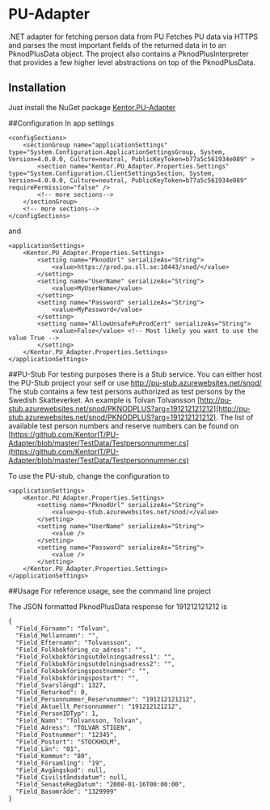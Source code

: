 # PU-Adapter
.NET adapter for fetching person data from PU
Fetches PU data via HTTPS and parses the most important fields of the returned data in to an PknodPlusData object.
The project also contains a PknodPlusInterpreter that provides a few higher level abstractions on top of the PknodPlusData.

## Installation

Just install the NuGet package [Kentor.PU-Adapter](https://www.nuget.org/packages/Kentor.PU-Adapter)

##Configuration
In app settings

    <configSections>
        <sectionGroup name="applicationSettings" type="System.Configuration.ApplicationSettingsGroup, System, Version=4.0.0.0, Culture=neutral, PublicKeyToken=b77a5c561934e089" >
            <section name="Kentor.PU_Adapter.Properties.Settings" type="System.Configuration.ClientSettingsSection, System, Version=4.0.0.0, Culture=neutral, PublicKeyToken=b77a5c561934e089" requirePermission="false" />
            <!-- more sections-->
        </sectionGroup>
        <!-- more sections-->
    </configSections>

and

    <applicationSettings>
        <Kentor.PU_Adapter.Properties.Settings>
            <setting name="PknodUrl" serializeAs="String">
                <value>https://prod.pu.sll.se:10443/snod/</value>
            </setting>
            <setting name="UserName" serializeAs="String">
                <value>MyUserName</value>
            </setting>
            <setting name="Password" serializeAs="String">
                <value>MyPassword</value>
            </setting>
            <setting name="AllowUnsafePuProdCert" serializeAs="String">
                <value>False</value> <!-- Most likely you want to use the value True -->
            </setting>
        </Kentor.PU_Adapter.Properties.Settings>
    </applicationSettings>

##PU-Stub
For testing purposes there is a Stub service. You can either host the PU-Stub project your self or use http://pu-stub.azurewebsites.net/snod/
The stub contains a few test persons authorized as test persons by the Swedish Skatteverket.
An example is Tolvan Tolvansson [http://pu-stub.azurewebsites.net/snod/PKNODPLUS?arg=191212121212](http://pu-stub.azurewebsites.net/snod/PKNODPLUS?arg=191212121212).
The list of available test person numbers and reserve numbers can be found on [https://github.com/KentorIT/PU-Adapter/blob/master/TestData/Testpersonnummer.cs](https://github.com/KentorIT/PU-Adapter/blob/master/TestData/Testpersonnummer.cs)

To use the PU-stub, change the configuration to

    <applicationSettings>
        <Kentor.PU_Adapter.Properties.Settings>
            <setting name="PknodUrl" serializeAs="String">
                <value>pu-stub.azurewebsites.net/snod/</value>
            </setting>
            <setting name="UserName" serializeAs="String">
                <value />
            </setting>
            <setting name="Password" serializeAs="String">
                <value />
            </setting>
        </Kentor.PU_Adapter.Properties.Settings>
    </applicationSettings>


##Usage
For reference usage, see the command line project

The JSON formatted PknodPlusData response for 191212121212 is

    {
      "Field_Förnamn": "Tolvan",
      "Field_Mellannamn": "",
      "Field_Efternamn": "Tolvansson",
      "Field_Folkbokföring_co_adress": "",
      "Field_Folkbokföringsutdelningsadress1": "",
      "Field_Folkbokföringsutdelningsadress2": "",
      "Field_Folkbokföringspostnummer": "",
      "Field_Folkbokföringspostort": "",
      "Field_Svarslängd": 1327,
      "Field_Returkod": 0,
      "Field_Personnummer_Reservnummer": "191212121212",
      "Field_Aktuellt_Personnummer": "191212121212",
      "Field_PersonIDTyp": 1,
      "Field_Namn": "Tolvansson, Tolvan",
      "Field_Adress": "TOLVAR STIGEN",
      "Field_Postnummer": "12345",
      "Field_Postort": "STOCKHOLM",
      "Field_Län": "01",
      "Field_Kommun": "80",
      "Field_Församling": "19",
      "Field_Avgångskod": null,
      "Field_Civilståndsdatum": null,
      "Field_SenasteRegDatum": "2008-01-16T00:00:00",
      "Field_Basområde": "1329999"
    }
